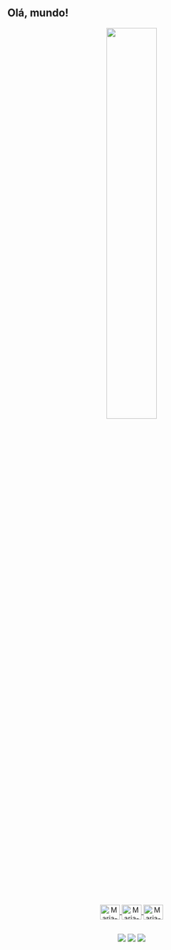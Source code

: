 ## Olá, mundo!

<div align="center">
  <a href="https://github.com/mseyxw">
  <img width="45% height="180em" src="https://github-readme-stats.vercel.app/api/top-langs/?username=mseyxw&layout=compact&langs_count=7&theme=dark"/>
</div>

<div align="center" style="display: inline_block"><br>
  <img align="center" alt="Maria-Python" height="30" width="40" src="https://cdn.jsdelivr.net/gh/devicons/devicon/icons/python/python-original.svg">
  <img align="center" alt="Maria-Pandas" height="30" width="40" href="https://cdn.jsdelivr.net/gh/devicons/devicon@v2.15.1/devicon.min.css">
  <img align="center" alt="Maria-Py" height="30" width="40" src="https://cdn.jsdelivr.net/gh/devicons/devicon/icons/python/python-original.svg">  
</div>

##

<div align="center"> 
  <a href="https://instagram.com/mseyxw" target="_blank"><img src="https://img.shields.io/badge/-Instagram-%23E4405F?style=for-the-badge&logo=instagram&logoColor=white" target="_blank"></a>
  <a href = "mailto:mariasilva.dev@gmail.com"><img src="https://img.shields.io/badge/-Gmail-%23333?style=for-the-badge&logo=gmail&logoColor=white" target="_blank"></a>
  <a href="https://www.linkedin.com/in/maria-eduarda-s-ferreira-421198229/" target="_blank"><img src="https://img.shields.io/badge/-LinkedIn-%230077B5?style=for-the-badge&logo=linkedin&logoColor=white" target="_blank"></a>

